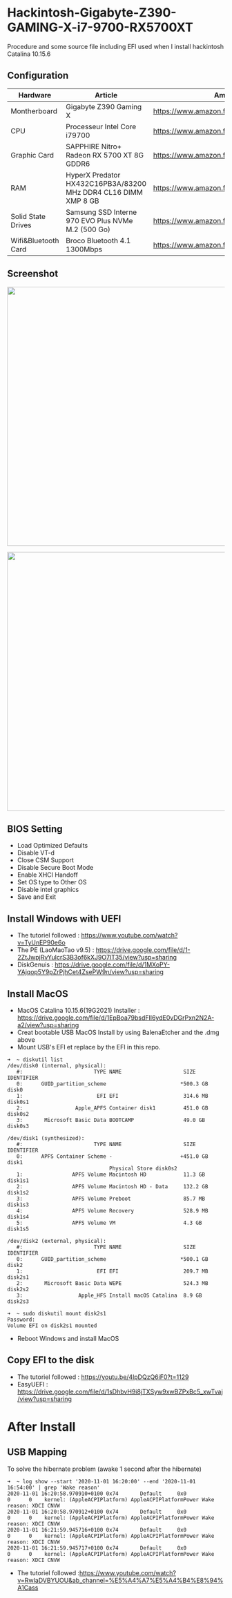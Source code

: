 # Hackintosh-Gigabyte-Z390-GAMING-X-i7-9700-RX5700XT
Procedure and some source file including EFI used when I install hackintosh Catalina 10.15.6

## Configuration

| Hardware            | Article                                                        | Amazon Link                                 |
|---------------------|----------------------------------------------------------------|---------------------------------------------|
| Montherboard        | Gigabyte Z390 Gaming X                                         | https://www.amazon.fr/gp/product/B07HS4XS93 |
| CPU                 | Processeur Intel Core i79700                                   | https://www.amazon.fr/gp/product/B07S1MWTQ3 |
| Graphic Card        | SAPPHIRE Nitro+ Radeon RX 5700 XT 8G GDDR6                     | https://www.amazon.fr/gp/product/B07XGV3FL3 |
| RAM                 | HyperX Predator HX432C16PB3A/83200 MHz DDR4 CL16 DIMM XMP 8 GB | https://www.amazon.fr/gp/product/B07GLNMS1M |
| Solid State Drives  | Samsung SSD Interne 970 EVO Plus NVMe M.2 (500 Go)             | https://www.amazon.fr/gp/product/B07MFBLN7K |
| Wifi&Bluetooth Card | Broco Bluetooth 4.1 1300Mbps                                   | https://www.amazon.fr/gp/product/B081F8ZC38 |

## Screenshot
<p align="center">
<img src="https://raw.githubusercontent.com/NingANGit/Hackintosh-Gigabyte-Z390-GAMING-X-i7-9700-RX5700XT/master/screenshot/%E6%88%AA%E5%B1%8F2020-11-01%2018.12.30.png" width="600">
</p>

<p align="center">
<img src="https://raw.githubusercontent.com/NingANGit/Hackintosh-Gigabyte-Z390-GAMING-X-i7-9700-RX5700XT/master/screenshot/%E6%88%AA%E5%B1%8F2020-11-01%2018.11.18.png" width="600">
</p>

## BIOS Setting
- Load Optimized Defaults
- Disable VT-d
- Close CSM Support
- Disable Secure Boot Mode
- Enable XHCI Handoff
- Set OS type to Other OS
- Disable intel graphics
- Save and Exit

## Install Windows with UEFI
- The tutoriel followed : https://www.youtube.com/watch?v=TyUnEP90e6o
- The PE (LaoMaoTao v9.5) : https://drive.google.com/file/d/1-2ZtJwpjRvYulcrS3B3of6kXJ9O7lT35/view?usp=sharing
- DiskGenuis : https://drive.google.com/file/d/1MXoPY-YAjqop5Y9pZrPjhCet4ZsePW9n/view?usp=sharing

## Install MacOS
- MacOS Catalina 10.15.6(19G2021) Installer : https://drive.google.com/file/d/1EpBoa79bsdFIl6ydE0vDGrPxn2N2A-a2/view?usp=sharing
- Creat bootable USB MacOS Install by using BalenaEtcher and the .dmg above
- Mount USB's EFI et replace by the EFI in this repo.
```
➜  ~ diskutil list
/dev/disk0 (internal, physical):
   #:                       TYPE NAME                    SIZE       IDENTIFIER
   0:      GUID_partition_scheme                        *500.3 GB   disk0
   1:                        EFI EFI                     314.6 MB   disk0s1
   2:                 Apple_APFS Container disk1         451.0 GB   disk0s2
   3:       Microsoft Basic Data BOOTCAMP                49.0 GB    disk0s3

/dev/disk1 (synthesized):
   #:                       TYPE NAME                    SIZE       IDENTIFIER
   0:      APFS Container Scheme -                      +451.0 GB   disk1
                                 Physical Store disk0s2
   1:                APFS Volume Macintosh HD            11.3 GB    disk1s1
   2:                APFS Volume Macintosh HD - Data     132.2 GB   disk1s2
   3:                APFS Volume Preboot                 85.7 MB    disk1s3
   4:                APFS Volume Recovery                528.9 MB   disk1s4
   5:                APFS Volume VM                      4.3 GB     disk1s5

/dev/disk2 (external, physical):
   #:                       TYPE NAME                    SIZE       IDENTIFIER
   0:      GUID_partition_scheme                        *500.1 GB   disk2
   1:                        EFI EFI                     209.7 MB   disk2s1
   2:       Microsoft Basic Data WEPE                    524.3 MB   disk2s2
   3:                  Apple_HFS Install macOS Catalina  8.9 GB     disk2s3
   
➜  ~ sudo diskutil mount disk2s1
Password:
Volume EFI on disk2s1 mounted
```
- Reboot Windows and install MacOS

## Copy EFI to the disk 
- The tutoriel followed : https://youtu.be/4lpDQzQ6iF0?t=1129
- EasyUEFI : https://drive.google.com/file/d/1sDhbvH9i8jTXSyw9xwBZPxBc5_xwTvaj/view?usp=sharing

# After Install
## USB Mapping
To solve the hibernate problem (awake 1 second after the hibernate)
```
➜  ~ log show --start '2020-11-01 16:20:00' --end '2020-11-01 16:54:00' | grep 'Wake reason'
2020-11-01 16:20:58.970910+0100 0x74       Default     0x0                  0      0    kernel: (AppleACPIPlatform) AppleACPIPlatformPower Wake reason: XDCI CNVW
2020-11-01 16:20:58.970912+0100 0x74       Default     0x0                  0      0    kernel: (AppleACPIPlatform) AppleACPIPlatformPower Wake reason: XDCI CNVW
2020-11-01 16:21:59.945716+0100 0x74       Default     0x0                  0      0    kernel: (AppleACPIPlatform) AppleACPIPlatformPower Wake reason: XDCI CNVW
2020-11-01 16:21:59.945717+0100 0x74       Default     0x0                  0      0    kernel: (AppleACPIPlatform) AppleACPIPlatformPower Wake reason: XDCI CNVW
```
- The tutoriel followed :https://www.youtube.com/watch?v=RwIaDVBYUOU&ab_channel=%E5%A4%A7%E5%A4%B4%E8%94%A1Cass
